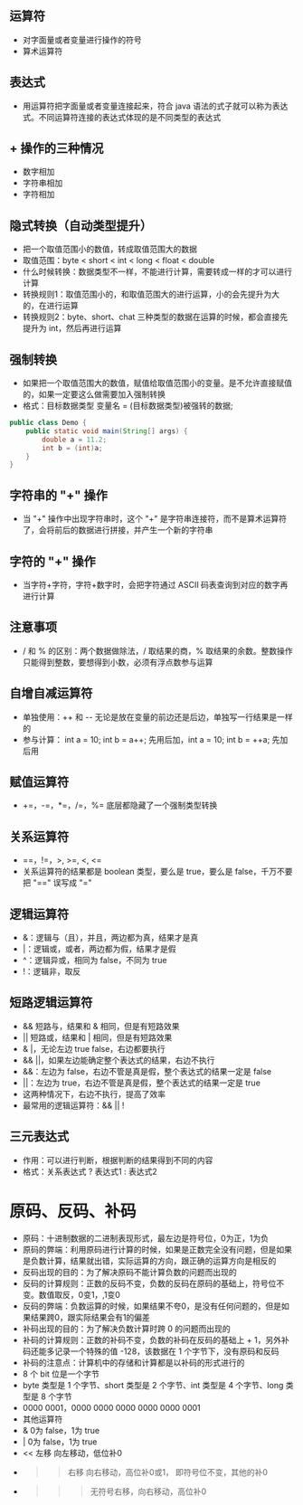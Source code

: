 ## 运算符
* 对字面量或者变量进行操作的符号
* 算术运算符

## 表达式
* 用运算符把字面量或者变量连接起来，符合 java 语法的式子就可以称为表达式。不同运算符连接的表达式体现的是不同类型的表达式

## + 操作的三种情况
* 数字相加
* 字符串相加
* 字符相加

## 隐式转换（自动类型提升）
* 把一个取值范围小的数值，转成取值范围大的数据
* 取值范围：byte < short < int < long < float < double
* 什么时候转换：数据类型不一样，不能进行计算，需要转成一样的才可以进行计算
* 转换规则1：取值范围小的，和取值范围大的进行运算，小的会先提升为大的，在进行运算
* 转换规则2：byte、short、chat 三种类型的数据在运算的时候，都会直接先提升为 int，然后再进行运算

## 强制转换
* 如果把一个取值范围大的数值，赋值给取值范围小的变量。是不允许直接赋值的，如果一定要这么做需要加入强制转换
* 格式：目标数据类型 变量名 = (目标数据类型)被强转的数据;
```java
public class Demo {
    public static void main(String[] args) {
        double a = 11.2;
        int b = (int)a;
    }
}
```
## 字符串的 "+" 操作
* 当 "+" 操作中出现字符串时，这个 "+" 是字符串连接符，而不是算术运算符了，会将前后的数据进行拼接，并产生一个新的字符串

## 字符的 "+" 操作
* 当字符+字符，字符+数字时，会把字符通过 ASCII 码表查询到对应的数字再进行计算

## 注意事项
* / 和 % 的区别：两个数据做除法，/ 取结果的商，% 取结果的余数。整数操作只能得到整数，要想得到小数，必须有浮点数参与运算

## 自增自减运算符
* 单独使用：++ 和 -- 无论是放在变量的前边还是后边，单独写一行结果是一样的
* 参与计算： int a = 10; int b = a++; 先用后加，int a = 10; int b = ++a; 先加后用

## 赋值运算符
* +=，-=，*=，/=，%= 底层都隐藏了一个强制类型转换

## 关系运算符
* ==，!=，>, >=, <, <=
* 关系运算符的结果都是 boolean 类型，要么是 true，要么是 false，千万不要把 "==" 误写成 "="

## 逻辑运算符
* &：逻辑与（且），并且，两边都为真，结果才是真
* |：逻辑或，或者，两边都为假，结果才是假
* ^：逻辑异或，相同为 false，不同为 true
* !：逻辑非，取反

## 短路逻辑运算符
* && 短路与，结果和 & 相同，但是有短路效果
* || 短路或，结果和 | 相同，但是有短路效果
* & |，无论左边 true false，右边都要执行
* && ||，如果左边能确定整个表达式的结果，右边不执行
* &&：左边为 false，右边不管是真是假，整个表达式的结果一定是 false
* ||：左边为 true，右边不管是真是假，整个表达式的结果一定是 true
* 这两种情况下，右边不执行，提高了效率
* 最常用的逻辑运算符：&& || !

## 三元表达式
* 作用：可以进行判断，根据判断的结果得到不同的内容
* 格式：关系表达式 ? 表达式1 : 表达式2

# 原码、反码、补码
* 原码：十进制数据的二进制表现形式，最左边是符号位，0为正，1为负
* 原码的弊端：利用原码进行计算的时候，如果是正数完全没有问题，但是如果是负数计算，结果就出错，实际运算的方向，跟正确的运算方向是相反的
* 反码出现的目的：为了解决原码不能计算负数的问题而出现的
* 反码的计算规则：正数的反码不变，负数的反码在原码的基础上，符号位不变。数值取反，0变1，,1变0
* 反码的弊端：负数运算的时候，如果结果不夸0，是没有任何问题的，但是如果结果跨0，跟实际结果会有1的偏差
* 补码出现的目的：为了解决负数计算时跨 0 的问题而出现的
* 补码的计算规则：正数的补码不变，负数的补码在反码的基础上 + 1，另外补码还能多记录一个特殊的值 -128，该数据在 1 个字节下，没有原码和反码
* 补码的注意点：计算机中的存储和计算都是以补码的形式进行的
* 8 个 bit 位是一个字节
* byte 类型是 1 个字节、short 类型是 2 个字节、int 类型是 4 个字节、long 类型是 8 个字节
* 0000 0001，0000 0000 0000 0000 0000 0001
* 其他运算符
* & 0为 false，1为 true
* | 0为 false，1为 true
* << 左移 向左移动，低位补0
* >> 右移 向右移动，高位补0或1， 即符号位不变，其他的补0
* >>> 无符号右移，向右移动，高位补0 